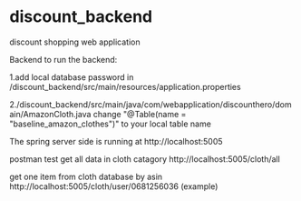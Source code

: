 # discount_backend
discount shopping web application

Backend
to run the backend:

1.add local database password in /discount_backend/src/main/resources/application.properties

2./discount_backend/src/main/java/com/webapplication/discounthero/domain/AmazonCloth.java 
   change "@Table(name = "baseline_amazon_clothes")" to your local table name


The spring server side is running at http://localhost:5005

postman test
get all data in cloth catagory
http://localhost:5005/cloth/all

get one item from cloth database by asin
http://localhost:5005/cloth/user/0681256036 (example)
